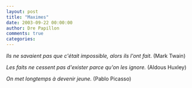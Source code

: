 ```yaml
---
layout: post
title: "Maximes"
date: 2003-09-22 00:00:00
author: Dre Papillon
comments: true
categories: 
---
```



*Ils ne savaient pas que c'était impossible, alors ils l'ont fait*.  (Mark Twain)

*Les faits ne cessent pas d'exister parce qu'on les ignore.*  (Aldous Huxley)

*On met longtemps à devenir jeune.*  (Pablo Picasso)
